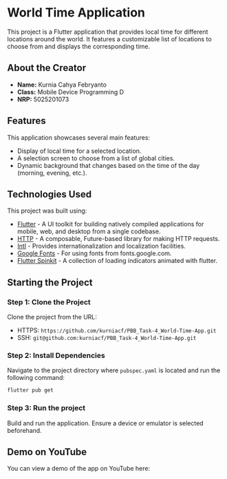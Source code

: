 # World Time Application

This project is a Flutter application that provides local time for different locations around the world. It features a customizable list of locations to choose from and displays the corresponding time.

## About the Creator

- **Name:** Kurnia Cahya Febryanto
- **Class:** Mobile Device Programming D
- **NRP:** 5025201073

## Features

This application showcases several main features:

- Display of local time for a selected location.
- A selection screen to choose from a list of global cities.
- Dynamic background that changes based on the time of the day (morning, evening, etc.).

## Technologies Used

This project was built using:

- [Flutter](https://flutter.dev/) - A UI toolkit for building natively compiled applications for mobile, web, and desktop from a single codebase.
- [HTTP](https://pub.dev/packages/http) - A composable, Future-based library for making HTTP requests.
- [Intl](https://pub.dev/packages/intl) - Provides internationalization and localization facilities.
- [Google Fonts](https://pub.dev/packages/google_fonts) - For using fonts from fonts.google.com.
- [Flutter Spinkit](https://pub.dev/packages/flutter_spinkit) - A collection of loading indicators animated with flutter.

## Starting the Project

### Step 1: Clone the Project

Clone the project from the URL:

- HTTPS: `https://github.com/kurniacf/PBB_Task-4_World-Time-App.git`
- SSH: `git@github.com:kurniacf/PBB_Task-4_World-Time-App.git`

### Step 2: Install Dependencies

Navigate to the project directory where `pubspec.yaml` is located and run the following command:

```sh
flutter pub get
```
### Step 3: Run the project

Build and run the application. Ensure a device or emulator is selected beforehand.

## Demo on YouTube

You can view a demo of the app on YouTube here:

